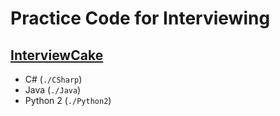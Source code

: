 # Practice Code for Interviewing
## [InterviewCake](http://interviewcake.com)

  * C# (`./CSharp`)
  * Java (`./Java`)
  * Python 2 (`./Python2`)


